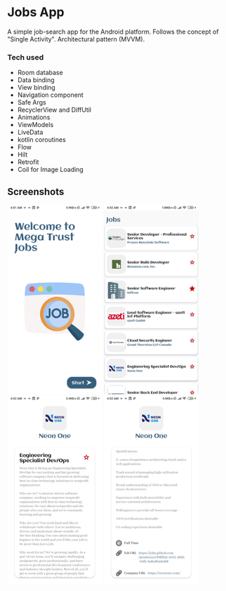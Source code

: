 # Jobs App
A simple job-search app for the Android platform. 
Follows the concept of "Single Activity". 
Architectural pattern (MVVM). 
### Tech used
* Room database
* Data binding
* View binding
* Navigation component
* Safe Args
* RecyclerView and DiffUtil
* Animations
* ViewModels
* LiveData
* kotlin coroutines
* Flow
* Hilt
* Retrofit
* Coil for Image Loading

## Screenshots
<kbd><img width="216" height="432" src="screenshots/1.jpg" alt="Welcome Preview" /></kbd>
<kbd><img width="216" height="432" src="screenshots/2.jpg" alt="Jobs list Preview" /></kbd>
<kbd><img width="216" height="432" src="screenshots/3.jpg" alt="Job details Preview" /></kbd>
<kbd><img width="216" height="432" src="screenshots/4.jpg" alt="Job details Preview2" /></kbd>


